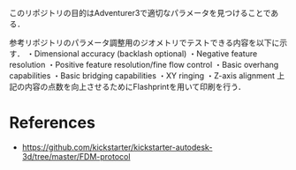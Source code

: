 このリポジトリの目的はAdventurer3で適切なパラメータを見つけることである．

参考リポジトリのパラメータ調整用のジオメトリでテストできる内容を以下に示す．
・Dimensional accuracy (backlash optional)
・Negative feature resolution
・Positive feature resolution/fine flow control
・Basic overhang capabilities
・Basic bridging capabilities
・XY ringing
・Z-axis alignment
上記の内容の点数を向上させるためにFlashprintを用いて印刷を行う．

# References
* https://github.com/kickstarter/kickstarter-autodesk-3d/tree/master/FDM-protocol